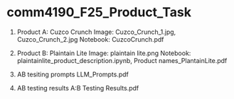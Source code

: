 # comm4190_F25_Product_Task

1. Product A: Cuzco Crunch
   Image: Cuzco_Crunch_1.jpg, Cuzco_Crunch_2.jpg
   Notebook: CuzcoCrunch.pdf
  
2. Product B: Plaintain Lite
  Image: plaintain lite.png
  Notebook: plaintainlite_product_description.ipynb, Product names_PlantainLite.pdf

3. AB tesiting prompts
   LLM_Prompts.pdf
  
4. AB testing results
   A:B Testing Results.pdf
